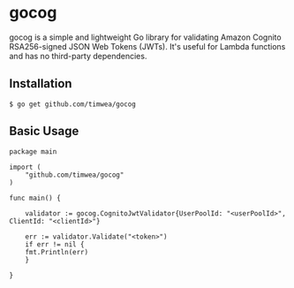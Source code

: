 # gocog
gocog is a simple and lightweight Go library for validating Amazon Cognito RSA256-signed JSON Web Tokens (JWTs). It's useful for Lambda functions and has no third-party dependencies.

## Installation

```shell
$ go get github.com/timwea/gocog
```

## Basic Usage

```golang
package main

import (
    "github.com/timwea/gocog"
)

func main() {

    validator := gocog.CognitoJwtValidator{UserPoolId: "<userPoolId>", ClientId: "<clientId>"}

    err := validator.Validate("<token>")	
    if err != nil {
	fmt.Println(err)
    }

}
```



